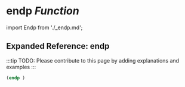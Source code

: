 # **endp** *Function*

import Endp from './_endp.md';

<Endp />

## Expanded Reference: endp

:::tip
TODO: Please contribute to this page by adding explanations and examples
:::

```lisp
(endp )
```
